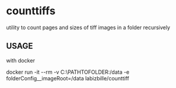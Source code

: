 # counttiffs
utility to count pages and sizes of tiff images in a folder recursively

## USAGE

with docker

docker run -it --rm -v C:\PATHTOFOLDER:/data -e folderConfig__imageRoot=/data labizbille/counttiff

